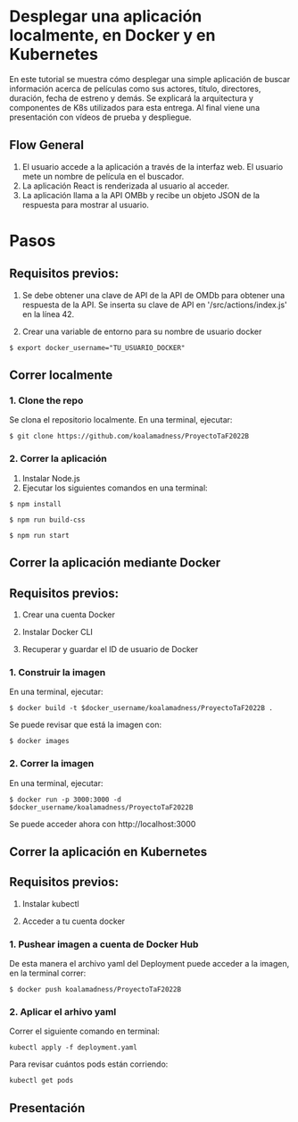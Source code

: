 
# Desplegar una aplicación localmente, en Docker y en Kubernetes

En este tutorial se muestra cómo desplegar una simple aplicación de buscar información acerca de películas como sus actores, título, directores, duración, fecha de estreno y demás. Se explicará la arquitectura y componentes de K8s utilizados para esta entrega. Al final viene una presentación con vídeos de prueba y despliegue. 

## Flow General

1. El usuario accede a la aplicación a través de la interfaz web. El usuario mete un nombre de película en el buscador.
2. La aplicación React is renderizada al usuario al acceder.
3. La aplicación llama a la API OMBb y recibe un objeto JSON de la respuesta para mostrar al usuario.

# Pasos

## Requisitos previos: 
1. Se debe obtener una clave de API de la API de OMDb para obtener una respuesta de la API. Se inserta su clave de API en '/src/actions/index.js' en la línea 42.

2. Crear una variable de entorno para su nombre de usuario docker
```
$ export docker_username="TU_USUARIO_DOCKER"
```

## Correr localmente

### 1. Clone the repo

Se clona el repositorio localmente. En una terminal, ejecutar:

```
$ git clone https://github.com/koalamadness/ProyectoTaF2022B
```

### 2. Correr la aplicación
1. Instalar Node.js
2. Ejecutar los siguientes comandos en una terminal:

```
$ npm install

$ npm run build-css

$ npm run start
```

## Correr la aplicación mediante Docker


## Requisitos previos:
1. Crear una cuenta Docker

2. Instalar Docker CLI

3. Recuperar y guardar el ID de usuario de Docker

### 1. Construir la imagen

En una terminal, ejecutar:
```
$ docker build -t $docker_username/koalamadness/ProyectoTaF2022B .
```

Se puede revisar que está la imagen con:

```
$ docker images
```

### 2. Correr la imagen 

En una terminal, ejecutar:

```
$ docker run -p 3000:3000 -d $docker_username/koalamadness/ProyectoTaF2022B
```

Se puede acceder ahora con http://localhost:3000

## Correr la aplicación en Kubernetes

## Requisitos previos:
1. Instalar kubectl

2. Acceder a tu cuenta docker

### 1. Pushear imagen a cuenta de Docker Hub

De esta manera el archivo yaml del Deployment puede acceder a la imagen, en la terminal correr:

```
$ docker push koalamadness/ProyectoTaF2022B
```
### 2. Aplicar el arhivo yaml

Correr el siguiente comando en terminal:

```
kubectl apply -f deployment.yaml
```

Para revisar cuántos pods están corriendo:
```
kubectl get pods
```
## Presentación


